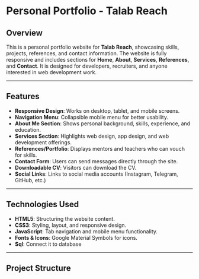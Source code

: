 # Personal Portfolio - Talab Reach

## Overview
This is a personal portfolio website for **Talab Reach**, showcasing skills, projects, references, and contact information. The website is fully responsive and includes sections for **Home**, **About**, **Services**, **References**, and **Contact**. It is designed for developers, recruiters, and anyone interested in web development work.

---

## Features
- **Responsive Design**: Works on desktop, tablet, and mobile screens.
- **Navigation Menu**: Collapsible mobile menu for better usability.
- **About Me Section**: Shows personal background, skills, experience, and education.
- **Services Section**: Highlights web design, app design, and web development offerings.
- **References/Portfolio**: Displays mentors and teachers who can vouch for skills.
- **Contact Form**: Users can send messages directly through the site.
- **Downloadable CV**: Visitors can download the CV.
- **Social Links**: Links to social media accounts (Instagram, Telegram, GitHub, etc.)

---

## Technologies Used
- **HTML5**: Structuring the website content.
- **CSS3**: Styling, layout, and responsive design.
- **JavaScript**: Tab navigation and mobile menu functionality.
- **Fonts & Icons**: Google Material Symbols for icons.
- **Sql**: Connect it to database 

---

## Project Structure

